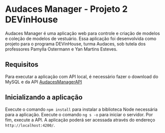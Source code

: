 # Audaces Manager - Projeto 2 DEVinHouse

Audaces Manager é uma aplicação web para controle e criação de modelos e coleção de modelos de vestuário. Essa aplicação foi desenvolvida como projeto para o programa DEVinHouse, turma Audaces, sob tutela dos professores Pamylla Ostermann e Yan Martins Esteves.

## Requisitos

Para executar a aplicação com API local, é necessário fazer o download do MySQL e da API [AudacesManagerAPI](https://github.com/Reibnitz/AudacesManagerAPI)

## Inicializando a aplicação

Execute o comando `npm install` para instalar a biblioteca Node necessária para a aplicação. Execute o comando `ng s -o` para iniciar o servidor. Por fim, execute a API. A aplicação poderá ser acessada através do endereço `http://localhost:4200/`.
